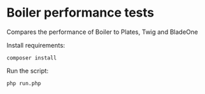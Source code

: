 # Boiler performance tests

Compares the performance of Boiler to Plates, Twig and BladeOne

Install requirements:

    composer install

Run the script:

    php run.php
